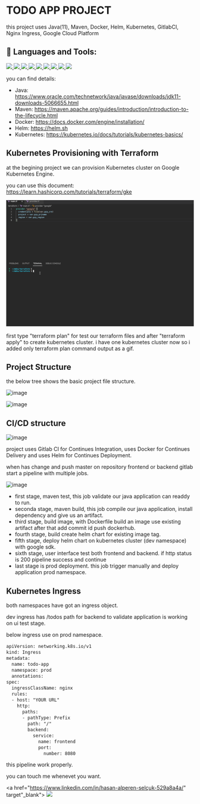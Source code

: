 # TODO APP PROJECT

this project uses Java(11), Maven, Docker, Helm, Kubernetes, GitlabCI, Nginx Ingress, Google Cloud Platform


## 🚀 Languages and Tools:

<p align="left"> 
    <a href="https://www.java.com" target="_blank"> <img src="https://img.icons8.com/color/48/000000/java-coffee-cup-logo.png"/> </a>
    <a href="https://spring.io/projects/spring-boot" target="_blank"> <img src="https://img.icons8.com/color/48/000000/spring-logo.png"/> </a> 
    <a href="https://git-scm.com/" target="_blank"> <img src="https://img.icons8.com/color/48/000000/git.png"/> </a> 
    <a href="https://docs.gitlab.com/ee/ci/" target="_blank"> <img src="https://img.icons8.com/color/48/000000/gitlab.png"/> </a>
    <a href="https://maven.apache.org" target"_blank"> <img src="https://img.icons8.com/ios/50/000000/maven-ios.png"/> </a>
    <a href="https://docker.com" target"_blank"> <img src="https://img.icons8.com/color/48/000000/docker.png"/> </a>
    <a href="https://kubernetes.io" target"_blank"> <img src="https://img.icons8.com/color/48/000000/kubernetes.png"/> </a>
    <a href="https://nginx.com" target"_blank"> <img src="https://img.icons8.com/color/48/000000/nginx.png"/> </a>
    <a href="https://cloud.google.com" target"_blank"> <img src="https://img.icons8.com/color/48/000000/google-cloud.png"/> </a>
    
    
    
</p>

you can find details:

* Java: https://www.oracle.com/technetwork/java/javase/downloads/jdk11-downloads-5066655.html
* Maven: https://maven.apache.org/guides/introduction/introduction-to-the-lifecycle.html
* Docker: https://docs.docker.com/engine/installation/
* Helm: https://helm.sh
* Kubernetes: https://kubernetes.io/docs/tutorials/kubernetes-basics/


## Kubernetes Provisioning with Terraform

at the begining project we can provision Kubernetes cluster on Google Kubernetes Engine.

you can use this document: https://learn.hashicorp.com/tutorials/terraform/gke

![image](https://github.com/alperen-selcuk/mdns/blob/master/images/tf.gif?raw=true)

first type "terraform plan" for test our terraform files and after "terraform apply" to create kubernetes cluster. i have one kubernetes cluster now so i added only terraform plan command output as a gif.

## Project Structure

the below tree shows the basic project file structure.

![image](https://user-images.githubusercontent.com/78741582/138430969-2991c5fc-e469-4c24-8759-71aa1c578c50.png)


![image](https://user-images.githubusercontent.com/78741582/138431053-efab9ac9-5d8c-4111-b189-66e187f70f98.png)


## CI/CD structure

![image](https://user-images.githubusercontent.com/78741582/138431415-474f3ac3-cc54-4c4d-a08b-5b24d1b6f6a9.png)

project uses Gitlab CI for Continues Integration, uses Docker for Continues Delivery and uses Helm for Continues Deployment.

when has change and push master on repository frontend or backend gitlab start a pipeline with multiple jobs.

![image](https://user-images.githubusercontent.com/78741582/138440485-152c203d-22d0-4e7a-a4a7-02449090cc90.png)

* first stage, maven test, this job validate our java application can readdy to run. 
* seconda stage, maven build, this job compile our java application, install dependency and give us an artifact.
* third stage, build image, with Dockerfile build an image use existing artifact after that add commit id push dockerhub.
* fourth stage, build create helm chart for existing image tag.
* fifth stage, deploy helm chart on kubernetes cluster (dev namespace) with google sdk. 
* sixth stage, user interface test both frontend and backend. if http status is 200 pipeline success and continue
* last stage is prod deployment. this job trigger manually and deploy application prod namespace.

## Kubernetes Ingress 

both namespaces have got an ingress object. 

dev ingress has /todos path for backend to validate application is working on ui test stage.

below ingress use on prod namespace.

```
apiVersion: networking.k8s.io/v1
kind: Ingress
metadata:
  name: todo-app
  namespace: prod
  annotations:
spec:
  ingressClassName: nginx
  rules:
  - host: "YOUR URL"
    http:
      paths:
      - pathType: Prefix
        path: "/"
        backend:
          service:
            name: frontend
            port:
              number: 8080

```

this pipeline work properly. 

you can touch me whenevet you want.

<a href="https://www.linkedin.com/in/hasan-alperen-selçuk-529a8a4a/" target"_blank"> <img src="https://img.icons8.com/external-justicon-flat-justicon/64/000000/external-linkedin-social-media-justicon-flat-justicon.png"/> </a>

